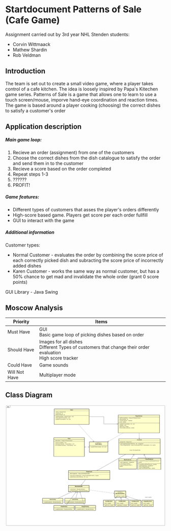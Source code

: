 # Startdocument Patterns of Sale (Cafe Game)
Assignment carried out by 3rd year NHL Stenden students:
* Corvin Wittmaack
* Mathew Shardin
* Rob Veldman
## Introduction
The team is set out to create a small video game, where a player takes control of a cafe kitchen. The idea is loosely inspired by Papa's Kitechen game series. Patterns of Sale is a game that allows one to learn to use a touch screen/mouse, imporve hand-eye coordination and reaction times. The game is based around a player cooking (choosing) the correct dishes to satisfy a customer's order
## Application description
##### Main game loop:
1. Recieve an order (assignment) from one of the customers
2. Choose the correct dishes from the dish catalogue to satisfy the order and send them in to the customer
3. Recieve a score based on the order completed
4. Repeat steps 1-3
5. ??????
6. PROFIT!

##### Game features:
* Different types of customers that asses the player's orders differently
* High-score based game. Players get score per each order fullfill
* GUI to interact with the game

##### Additional information
Customer types:
* Normal Customer - evaluates the order by combining the score price of each correctly picked dish and subracting the score price of incorrectly added dishes
* Karen Customer - works the same way as normal customer, but has a 50% chance to get mad and invalidate the whole order (grant 0 score points)

GUI Library - Java Swing


## Moscow Analysis
| **Priority**  | **Items**                                                                                                                |
|---------------|--------------------------------------------------------------------------------------------------------------------------|
| Must Have     | GUI <br> Basic game loop of picking dishes based on order <br>                                                           |
| Should Have   | Images for all dishes <br> Different Types of customers that change their order evaluation <br> High score tracker <br>  |
| Could Have    | Game sounds <br>                                                                                                         |
| Will Not Have | Multiplayer mode <br>                                                                                                    |


## Class Diagram
![Class Diagram](PatternsOfSale_UML.png "Version 2.0 Class Diagram")




